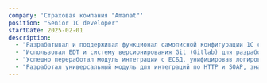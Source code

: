 ```yaml
---
company: 'Страховая компания "Amanat"'
position: "Senior 1C developer"
startDate: 2025-02-01
description:
  - "Разрабатывал и поддерживал функционал самописной конфигурации 1С с использованием БСП на Управляемых и Обычных формах."
  - "Использовал EDT и систему версионирования Git (Gitlab) для разработки и управления кодом, поддерживая качество кода с помощью SonarCube."
  - "Успешно переработал модуль интеграции с ЕСБД, унифицировав логирование и оптимизировав существующий код."
  - "Разработал универсальный модуль для интеграций по HTTP и SOAP, значительно упростив создание новых интеграционных решений."
---
```

